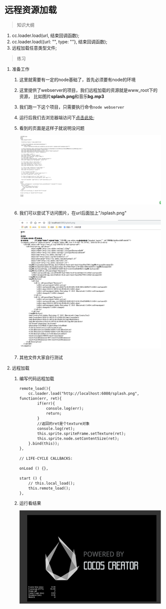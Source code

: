 # 远程资源加载 

> 知识大纲
1. cc.loader.load(url, 结束回调函数);
2. cc.loader.load({url: "", type: ""}, 结束回调函数);
3. 远程加载任意类型文件;

> 练习
1. 准备工作
    1. 这里就需要有一定的node基础了，首先必须要有node的环境
    2. 这里提供了webserver的项目，我们远程加载的资源就是www_root下的资源，
        比如图片**splash.png**和音乐**bg.mp3**
    3. 我们跑一下这个项目，只需要执行命令`node webserver` 
    4. 运行后我们去浏览器端访问下[点击此处](http://localhost:6080/);
    5. 看到的页面是这样子就说明没问题
    
        ![](./images/node环境跑项目.jpg)
        
    6. 我们可以尝试下访问图片，在url后面加上"/splash.png" 
    
        ![](./images/访问图片.jpg) 
     
    7. 其他文件大家自行测试
2. 远程加载
    1. 编写代码远程加载
        ```
        remote_load(){
            cc.loader.load("http://localhost:6080/splash.png", function(err, ret){
                if(err){
                    console.log(err);
                    return;
                }
                //返回的ret是个texture对象
                console.log(ret);
                this.sprite.spriteFrame.setTexture(ret);
                this.sprite.node.setContentSize(ret);
            }.bind(this));
        },
    
        // LIFE-CYCLE CALLBACKS:
    
        onLoad () {},
    
        start () {
            // this.local_load();
            this.remote_load();
        },
        ```
    2. 运行看结果
        
        ![](./images/远程加载看结果.jpg)
    
             